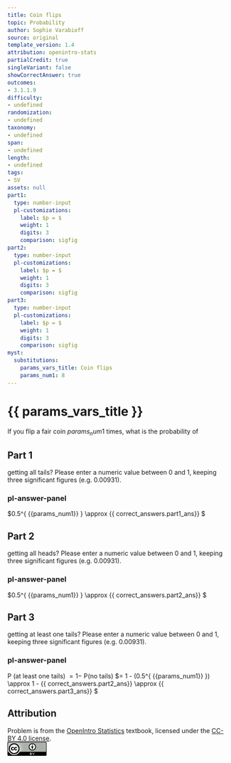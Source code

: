 ```yaml
---
title: Coin flips
topic: Probability
author: Sophie Varabioff
source: original
template_version: 1.4
attribution: openintro-stats
partialCredit: true
singleVariant: false
showCorrectAnswer: true
outcomes:
- 3.1.1.9
difficulty:
- undefined
randomization:
- undefined
taxonomy:
- undefined
span:
- undefined
length:
- undefined
tags:
- SV
assets: null
part1:
  type: number-input
  pl-customizations:
    label: $p = $
    weight: 1
    digits: 3
    comparison: sigfig
part2:
  type: number-input
  pl-customizations:
    label: $p = $
    weight: 1
    digits: 3
    comparison: sigfig
part3:
  type: number-input
  pl-customizations:
    label: $p = $
    weight: 1
    digits: 3
    comparison: sigfig
myst:
  substitutions:
    params_vars_title: Coin flips
    params_num1: 8
---
```

# {{ params_vars_title }}
If you flip a fair coin ${{ params_num1 }}$ times, what is the probability of

## Part 1

getting all tails? Please enter a numeric value between 0 and 1, keeping three significant figures (e.g. 0.00931).

### pl-answer-panel

$0.5^{ {{params_num1}} } \approx {{ correct_answers.part1_ans}} $

## Part 2

getting all heads? Please enter a numeric value between 0 and 1, keeping three significant figures (e.g. 0.00931).

### pl-answer-panel

$0.5^{ {{params_num1}} } \approx {{ correct_answers.part2_ans}} $

## Part 3

getting at least one tails? Please enter a numeric value between 0 and 1, keeping three significant figures (e.g. 0.00931).

### pl-answer-panel

P (at least one tails) $= 1 -$ P(no tails) $= 1 - (0.5^{ {{params_num1}} }) \approx 1 - {{ correct_answers.part2_ans}} \approx {{ correct_answers.part3_ans}} $

## Attribution

Problem is from the [OpenIntro Statistics](https://openintro.org/book/os/) textbook, licensed under the [CC-BY 4.0 license](https://creativecommons.org/licenses/by/4.0/).<br>![Image representing the Creative Commons 4.0 BY license.](https://raw.githubusercontent.com/firasm/bits/master/by.png)